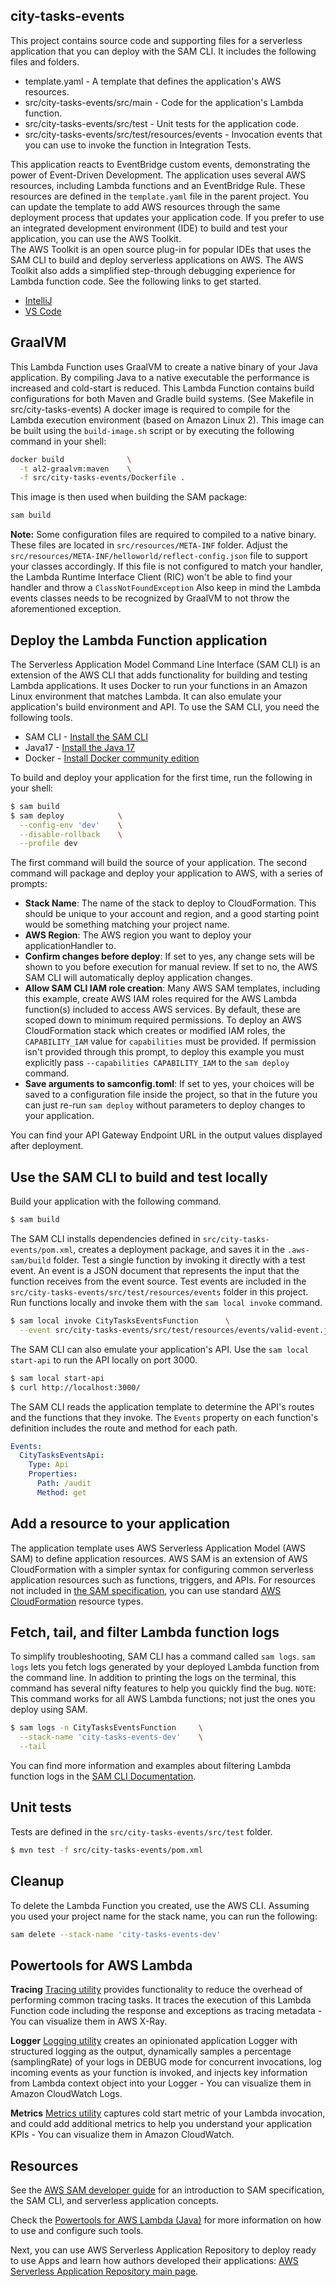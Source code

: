 ## city-tasks-events

This project contains source code and supporting files for a serverless application that you can deploy with the SAM CLI. It includes the following files and folders.

- template.yaml                                      - A template that defines the application's AWS resources.
- src/city-tasks-events/src/main                     - Code for the application's Lambda function.
- src/city-tasks-events/src/test                     - Unit tests for the application code. 
- src/city-tasks-events/src/test/resources/events    - Invocation events that you can use to invoke the function in Integration Tests.

This application reacts to EventBridge custom events, demonstrating the power of Event-Driven Development.
The application uses several AWS resources, including Lambda functions and an EventBridge Rule. These resources are defined in the `template.yaml` file in the parent project. You can update the template to add AWS resources through the same deployment process that updates your application code.
If you prefer to use an integrated development environment (IDE) to build and test your application, you can use the AWS Toolkit.  
The AWS Toolkit is an open source plug-in for popular IDEs that uses the SAM CLI to build and deploy serverless applications on AWS. The AWS Toolkit also adds a simplified step-through debugging experience for Lambda function code. See the following links to get started.

* [IntelliJ](https://docs.aws.amazon.com/toolkit-for-jetbrains/latest/userguide/welcome.html)
* [VS Code](https://docs.aws.amazon.com/toolkit-for-vscode/latest/userguide/welcome.html)

## GraalVM
This Lambda Function uses GraalVM to create a native binary of your Java application. By compiling Java to a native executable the performance is increased and cold-start is reduced.
This Lambda Function contains build configurations for both Maven and Gradle build systems. (See Makefile in src/city-tasks-events)
A docker image is required to compile for the Lambda execution environment (based on Amazon Linux 2). This image can be built using the `build-image.sh` script or by executing the following command in your shell:

```bash
docker build              \
  -t al2-graalvm:maven    \
  -f src/city-tasks-events/Dockerfile .
```

This image is then used when building the SAM package:

```bash
sam build
```

**Note:**
Some configuration files are required to compiled to a native binary. These files are located in `src/resources/META-INF` folder. Adjust the `src/resources/META-INF/helloworld/reflect-config.json` file to support your classes accordingly. If this file is not configured to match your handler, the Lambda Runtime Interface Client (RIC) won't be able to find your handler and throw a `ClassNotFoundException`
Also keep in mind the Lambda events classes needs to be recognized by GraalVM to not throw the aforementioned exception.

## Deploy the Lambda Function application
The Serverless Application Model Command Line Interface (SAM CLI) is an extension of the AWS CLI that adds functionality for building and testing Lambda applications. It uses Docker to run your functions in an Amazon Linux environment that matches Lambda. It can also emulate your application's build environment and API.
To use the SAM CLI, you need the following tools.

- SAM CLI - [Install the SAM CLI](https://docs.aws.amazon.com/serverless-application-model/latest/developerguide/serverless-sam-cli-install.html)
- Java17 - [Install the Java 17](https://docs.aws.amazon.com/corretto/latest/corretto-17-ug/downloads-list.html)
- Docker - [Install Docker community edition](https://hub.docker.com/search/?type=edition&offering=community)

To build and deploy your application for the first time, run the following in your shell:
```bash
$ sam build
$ sam deploy            \
  --config-env 'dev'    \
  --disable-rollback    \
  --profile dev
```

The first command will build the source of your application. The second command will package and deploy your application to AWS, with a series of prompts:

- **Stack Name**: The name of the stack to deploy to CloudFormation. This should be unique to your account and region, and a good starting point would be something matching your project name.
- **AWS Region**: The AWS region you want to deploy your applicationHandler to.
- **Confirm changes before deploy**: If set to yes, any change sets will be shown to you before execution for manual review. If set to no, the AWS SAM CLI will automatically deploy application changes.
- **Allow SAM CLI IAM role creation**: Many AWS SAM templates, including this example, create AWS IAM roles required for the AWS Lambda function(s) included to access AWS services. By default, these are scoped down to minimum required permissions. To deploy an AWS CloudFormation stack which creates or modified IAM roles, the `CAPABILITY_IAM` value for `capabilities` must be provided. If permission isn't provided through this prompt, to deploy this example you must explicitly pass `--capabilities CAPABILITY_IAM` to the `sam deploy` command.
- **Save arguments to samconfig.toml**: If set to yes, your choices will be saved to a configuration file inside the project, so that in the future you can just re-run `sam deploy` without parameters to deploy changes to your application.

You can find your API Gateway Endpoint URL in the output values displayed after deployment.

## Use the SAM CLI to build and test locally
Build your application with the following command.

```bash
$ sam build
```

The SAM CLI installs dependencies defined in `src/city-tasks-events/pom.xml`, creates a deployment package, and saves it in the `.aws-sam/build` folder.
Test a single function by invoking it directly with a test event. An event is a JSON document that represents the input that the function receives from the event source. Test events are included in the `src/city-tasks-events/src/test/resources/events` folder in this project.
Run functions locally and invoke them with the `sam local invoke` command.

```bash
$ sam local invoke CityTasksEventsFunction      \
  --event src/city-tasks-events/src/test/resources/events/valid-event.json
```

The SAM CLI can also emulate your application's API. Use the `sam local start-api` to run the API locally on port 3000.

```bash
$ sam local start-api
$ curl http://localhost:3000/
```

The SAM CLI reads the application template to determine the API's routes and the functions that they invoke. The `Events` property on each function's definition includes the route and method for each path.
```yaml
Events:
  CityTasksEventsApi:
    Type: Api
    Properties:
      Path: /audit
      Method: get
```

## Add a resource to your application
The application template uses AWS Serverless Application Model (AWS SAM) to define application resources. AWS SAM is an extension of AWS CloudFormation with a simpler syntax for configuring common serverless application resources such as functions, triggers, and APIs. For resources not included in [the SAM specification](https://github.com/awslabs/serverless-application-model/blob/master/versions/2016-10-31.md), you can use standard [AWS CloudFormation](https://docs.aws.amazon.com/AWSCloudFormation/latest/UserGuide/aws-template-resource-type-ref.html) resource types.

## Fetch, tail, and filter Lambda function logs
To simplify troubleshooting, SAM CLI has a command called `sam logs`. `sam logs` lets you fetch logs generated by your deployed Lambda function from the command line. In addition to printing the logs on the terminal, this command has several nifty features to help you quickly find the bug.
`NOTE`: This command works for all AWS Lambda functions; not just the ones you deploy using SAM.

```bash
$ sam logs -n CityTasksEventsFunction     \
  --stack-name 'city-tasks-events-dev'    \
  --tail
```
You can find more information and examples about filtering Lambda function logs in the [SAM CLI Documentation](https://docs.aws.amazon.com/serverless-application-model/latest/developerguide/serverless-sam-cli-logging.html).

## Unit tests
Tests are defined in the `src/city-tasks-events/src/test` folder.

```bash
$ mvn test -f src/city-tasks-events/pom.xml
```

## Cleanup
To delete the Lambda Function you created, use the AWS CLI. Assuming you used your project name for the stack name, you can run the following:

```bash
sam delete --stack-name 'city-tasks-events-dev'
```

## Powertools for AWS Lambda 

**Tracing**
[Tracing utility](https://awslabs.github.io/aws-lambda-powertools-java/core/tracing/) provides functionality to reduce the overhead of performing common tracing tasks. It traces the execution of this Lambda Function code including the response and exceptions as tracing metadata - You can visualize them in AWS X-Ray.

**Logger**
[Logging utility](https://awslabs.github.io/aws-lambda-powertools-java/core/logging/) creates an opinionated application Logger with structured logging as the output, dynamically samples a percentage (samplingRate) of your logs in DEBUG mode for concurrent invocations, log incoming events as your function is invoked, and injects key information from Lambda context object into your Logger - You can visualize them in Amazon CloudWatch Logs.

**Metrics**
[Metrics utility](https://awslabs.github.io/aws-lambda-powertools-java/core/metrics/) captures cold start metric of your Lambda invocation, and could add additional metrics to help you understand your application KPIs - You can visualize them in Amazon CloudWatch.

## Resources

See the [AWS SAM developer guide](https://docs.aws.amazon.com/serverless-application-model/latest/developerguide/what-is-sam.html) for an introduction to SAM specification, the SAM CLI, and serverless application concepts.

Check the [Powertools for AWS Lambda (Java)](https://awslabs.github.io/aws-lambda-powertools-java/) for more information on how to use and configure such tools.

Next, you can use AWS Serverless Application Repository to deploy ready to use Apps and learn how authors developed their applications: [AWS Serverless Application Repository main page](https://aws.amazon.com/serverless/serverlessrepo/).
